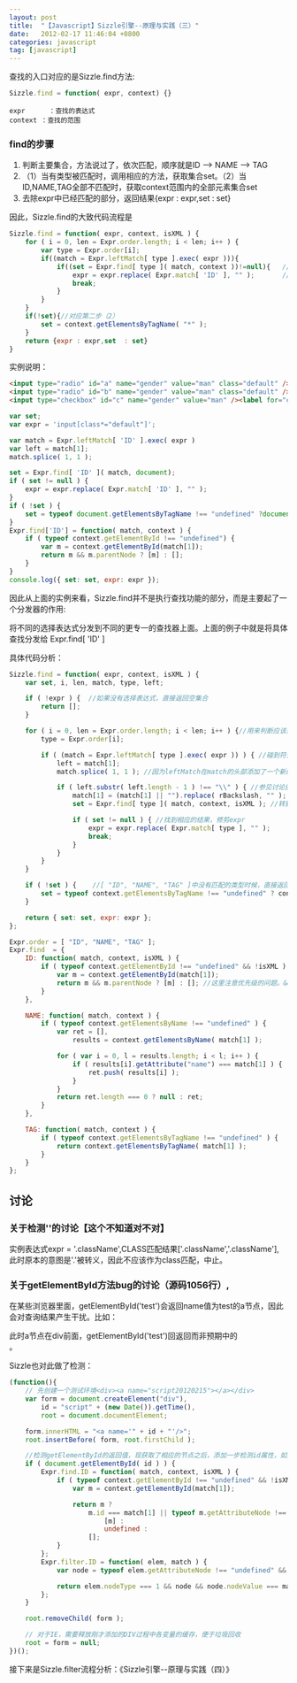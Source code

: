```yaml
---
layout: post
title:  "【Javascript】Sizzle引擎--原理与实践（三）"
date:   2012-02-17 11:46:04 +0800
categories: javascript
tag: [javascript]
---
```


查找的入口对应的是Sizzle.find方法:

```javascript
Sizzle.find = function( expr, context) {}
```
    expr      ：查找的表达式
    context ：查找的范围

### find的步骤

1. 判断主要集合，方法说过了，依次匹配，顺序就是ID --> NAME --> TAG
2. （1）当有类型被匹配时，调用相应的方法，获取集合set。（2）当ID,NAME,TAG全部不匹配时，获取context范围内的全部元素集合set
3. 去除expr中已经匹配的部分，返回结果{expr : expr,set : set}

因此，Sizzle.find的大致代码流程是

```javascript
Sizzle.find = function( expr, context, isXML ) {
    for ( i = 0, len = Expr.order.length; i < len; i++ ) {
        var type = Expr.order[i];
        if((match = Expr.leftMatch[ type ].exec( expr ))){             //    对应第一步
            if((set = Expr.find[ type ]( match, context ))!=null){   //对应第二步（1）
                expr = expr.replace( Expr.match[ 'ID' ], "" );       //对应第三步
                break;
            }
        }
    }
    if(!set){//对应第二步（2）
        set = context.getElementsByTagName( "*" );
    }
    return {expr : expr,set  : set}
}
```
实例说明：

```html
<input type="radio" id="a" name="gender" value="man" class="default" /><label for="a" >男</label>
<input type="radio" id="b" name="gender" value="man" class="default" /><label for="b">女</label>
<input type="checkbox" id="c" name="gender" value="man" /><label for="c">人妖</label>
```

```javascript
var set;
var expr = 'input[class*="default"]';

var match = Expr.leftMatch[ 'ID' ].exec( expr )
var left = match[1];
match.splice( 1, 1 );

set = Expr.find[ 'ID' ]( match, document);
if ( set != null ) {
    expr = expr.replace( Expr.match[ 'ID' ], "" );
}
if ( !set ) {
    set = typeof document.getElementsByTagName !== "undefined" ?document.getElementsByTagName( "*" ) :[];
}
Expr.find['ID'] = function( match, context ) {
    if ( typeof context.getElementById !== "undefined") {
        var m = context.getElementById(match[1]);
        return m && m.parentNode ? [m] : [];
    }
}
console.log({ set: set, expr: expr });
```
因此从上面的实例来看，Sizzle.find并不是执行查找功能的部分，而是主要起了一个分发器的作用:

将不同的选择表达式分发到不同的更专一的查找器上面。上面的例子中就是将具体查找分发给 Expr.find[ 'ID' ]

具体代码分析：

```javascript
Sizzle.find = function( expr, context, isXML ) {
    var set, i, len, match, type, left;

    if ( !expr ) {  //如果没有选择表达式，直接返回空集合
        return [];
    }

    for ( i = 0, len = Expr.order.length; i < len; i++ ) {//用来判断应该选用哪个查找器，对应的顺序是[ "ID", "NAME", "TAG" ];
        type = Expr.order[i];

        if ( (match = Expr.leftMatch[ type ].exec( expr )) ) { //碰到符合条件的匹配
            left = match[1];
            match.splice( 1, 1 ); //因为leftMatch在match的头部添加了一个新的分组，所以现在提取第一个分组到left里面，然后删除这个分组

            if ( left.substr( left.length - 1 ) !== "\\" ) { //参见讨论部分
                match[1] = (match[1] || "").replace( rBackslash, "" ); //检测，替换回车而已
                set = Expr.find[ type ]( match, context, isXML ); //转到相应的查找器执行查找程序

                if ( set != null ) { //找到相应的结果，修剪expr
                    expr = expr.replace( Expr.match[ type ], "" );
                    break;
                }
            }
        }
    }

    if ( !set ) {    //[ "ID", "NAME", "TAG" ]中没有匹配的类型时候，直接返回context范围内的所有标签。
        set = typeof context.getElementsByTagName !== "undefined" ? context.getElementsByTagName( "*" ) :[];
    }

    return { set: set, expr: expr };
};

Expr.order = [ "ID", "NAME", "TAG" ];
Expr.find  = {
    ID: function( match, context, isXML ) {
        if ( typeof context.getElementById !== "undefined" && !isXML ) {
            var m = context.getElementById(match[1]);
            return m && m.parentNode ? [m] : []; //这里注意优先级的问题。&&的优先级高于?:的优先级
        }
    },

    NAME: function( match, context ) {
        if ( typeof context.getElementsByName !== "undefined" ) {
            var ret = [],
                results = context.getElementsByName( match[1] );

            for ( var i = 0, l = results.length; i < l; i++ ) {
                if ( results[i].getAttribute("name") === match[1] ) {
                    ret.push( results[i] );
                }
            }
            return ret.length === 0 ? null : ret;
        }
    },

    TAG: function( match, context ) {
        if ( typeof context.getElementsByTagName !== "undefined" ) {
            return context.getElementsByTagName( match[1] );
        }
    }
};
```

## 讨论

### 关于检测'\'的讨论【这个不知道对不对】

实例表达式expr = '\.className',CLASS匹配结果['\.className','.className'], 此时原本的意图是'.'被转义，因此不应该作为class匹配，中止。


### 关于getElementById方法bug的讨论（源码1056行）,

在某些浏览器里面，getElementById('test')会返回name值为test的a节点，因此会对查询结果产生干扰。比如：

<a name="test"></a><div id="test"></div>此时a节点在div前面，getElementById('test')回返回<a name="test"></a>而非预期中的<div id="test"></div>。

Sizzle也对此做了检测：

```javascript
(function(){
    // 先创建一个测试环境<div><a name="script20120215"></a></div>
    var form = document.createElement("div"),
        id = "script" + (new Date()).getTime(),
        root = document.documentElement;

    form.innerHTML = "<a name='" + id + "'/>";
    root.insertBefore( form, root.firstChild );

    //检测getElementById的返回值，现获取了相应的节点之后，添加一步检测id属性，如果吻合就保存，不吻合就丢弃
    if ( document.getElementById( id ) ) {
        Expr.find.ID = function( match, context, isXML ) {
            if ( typeof context.getElementById !== "undefined" && !isXML ) {
                var m = context.getElementById(match[1]);

                return m ?
                    m.id === match[1] || typeof m.getAttributeNode !== "undefined" && m.getAttributeNode("id").nodeValue === match[1] ?
                        [m] :
                        undefined :
                    [];
            }
        };
        Expr.filter.ID = function( elem, match ) {
            var node = typeof elem.getAttributeNode !== "undefined" && elem.getAttributeNode("id");

            return elem.nodeType === 1 && node && node.nodeValue === match;
        };
    }

    root.removeChild( form );

    // 对于IE，需要释放刚才添加的DIV过程中各变量的缓存，便于垃圾回收
    root = form = null;
})();
```

接下来是Sizzle.filter流程分析：《Sizzle引擎--原理与实践（四）》

